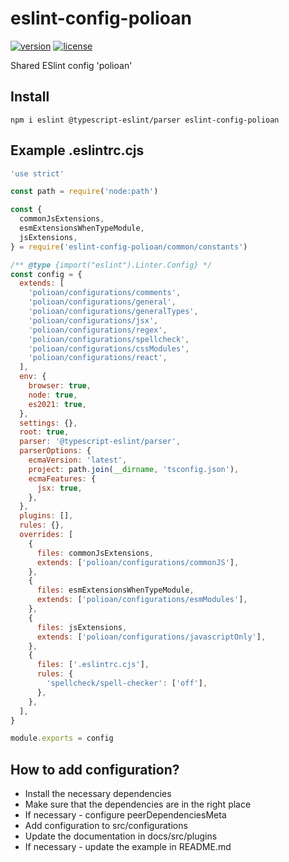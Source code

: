 # eslint-config-polioan
[![version](https://img.shields.io/npm/v/eslint-config-polioan)](https://www.npmjs.com/package/eslint-config-polioan)
[![license](https://img.shields.io/github/license/polioan/eslint-config-polioan)](https://opensource.org/licenses/MIT)

Shared ESlint config 'polioan'

## Install

```shell
npm i eslint @typescript-eslint/parser eslint-config-polioan
```

## Example .eslintrc.cjs

```js
'use strict'

const path = require('node:path')

const {
  commonJsExtensions,
  esmExtensionsWhenTypeModule,
  jsExtensions,
} = require('eslint-config-polioan/common/constants')

/** @type {import("eslint").Linter.Config} */
const config = {
  extends: [
    'polioan/configurations/comments',
    'polioan/configurations/general',
    'polioan/configurations/generalTypes',
    'polioan/configurations/jsx',
    'polioan/configurations/regex',
    'polioan/configurations/spellcheck',
    'polioan/configurations/cssModules',
    'polioan/configurations/react',
  ],
  env: {
    browser: true,
    node: true,
    es2021: true,
  },
  settings: {},
  root: true,
  parser: '@typescript-eslint/parser',
  parserOptions: {
    ecmaVersion: 'latest',
    project: path.join(__dirname, 'tsconfig.json'),
    ecmaFeatures: {
      jsx: true,
    },
  },
  plugins: [],
  rules: {},
  overrides: [
    {
      files: commonJsExtensions,
      extends: ['polioan/configurations/commonJS'],
    },
    {
      files: esmExtensionsWhenTypeModule,
      extends: ['polioan/configurations/esmModules'],
    },
    {
      files: jsExtensions,
      extends: ['polioan/configurations/javascriptOnly'],
    },
    {
      files: ['.eslintrc.cjs'],
      rules: {
        'spellcheck/spell-checker': ['off'],
      },
    },
  ],
}

module.exports = config
```

## How to add configuration?
- Install the necessary dependencies
- Make sure that the dependencies are in the right place
- If necessary - configure peerDependenciesMeta
- Add configuration to src/configurations
- Update the documentation in docs/src/plugins
- If necessary - update the example in README.md